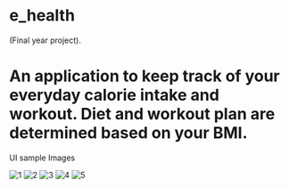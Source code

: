 # e_health

(Final year project).
# An application to keep track of your everyday calorie intake and workout. Diet and workout plan are determined based on your BMI.

UI sample Images

![1](https://user-images.githubusercontent.com/67889207/123537907-9fe67180-d74f-11eb-9a25-3024db82c46e.png)
![2](https://user-images.githubusercontent.com/67889207/123537908-a1179e80-d74f-11eb-8dd9-2d46b345a0e9.png)
![3](https://user-images.githubusercontent.com/67889207/123537909-a1179e80-d74f-11eb-9284-d8f3c662277d.png)
![4](https://user-images.githubusercontent.com/67889207/123537910-a1b03500-d74f-11eb-82c6-87faa1138891.png)
![5](https://user-images.githubusercontent.com/67889207/123537911-a248cb80-d74f-11eb-913a-ab5714b28555.png)

